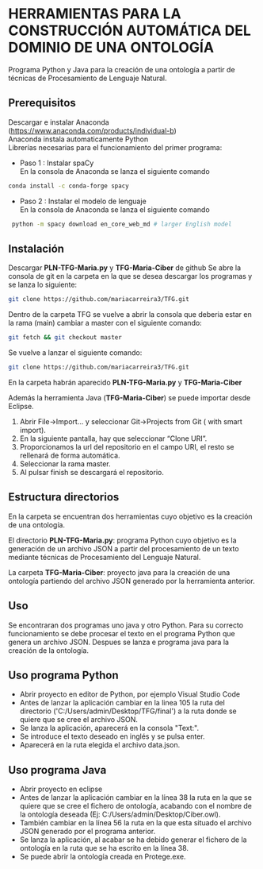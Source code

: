 # HERRAMIENTAS PARA LA CONSTRUCCIÓN AUTOMÁTICA DEL DOMINIO DE UNA ONTOLOGÍA 

Programa Python y Java para la creación de una ontología a partir de técnicas de Procesamiento de Lenguaje Natural.

## Prerequisitos
Descargar e instalar Anaconda (https://www.anaconda.com/products/individual-b)   
Anaconda instala automaticamente Python  
Librerías necesarias para el funcionamiento del primer programa: 
   - Paso 1 : Instalar spaCy  
   En la consola de Anaconda se lanza el siguiente comando
   ```bash
   conda install -c conda-forge spacy
   ```
  - Paso 2 : Instalar el modelo de lenguaje  
   En la consola de Anaconda se lanza el siguiente comando
  ```bash
   python -m spacy download en_core_web_md # larger English model 
   ```

## Instalación

Descargar **PLN-TFG-Maria.py** y **TFG-Maria-Ciber** de github 
Se abre la consola de git en la carpeta en la que se desea descargar los programas y se lanza lo siguiente:
```bash
git clone https://github.com/mariacarreira3/TFG.git
```
Dentro de la carpeta TFG se vuelve a abrir la consola que deberia estar en la rama (main) cambiar a master con el siguiente comando:
```bash
git fetch && git checkout master
```
Se vuelve a lanzar el siguiente comando: 
```bash
git clone https://github.com/mariacarreira3/TFG.git
```
En la carpeta habrán aparecido **PLN-TFG-Maria.py** y **TFG-Maria-Ciber**

Además la herramienta Java (**TFG-Maria-Ciber**) se puede importar desde Eclipse.  

  1. Abrir File->Import… y seleccionar Git->Projects from Git ( with smart import).  
  2. En la siguiente pantalla, hay que seleccionar “Clone URI”.  
  3. Proporcionamos la url del repositorio en el campo URI, el resto se rellenará de forma automática.
  4. Seleccionar la rama master.
  5. Al pulsar finish se descargará el repositorio.
 
## Estructura directorios

En la carpeta se encuentran dos herramientas cuyo objetivo es la creación de una ontología.  
  
El directorio **PLN-TFG-Maria.py**: programa Python cuyo objetivo es la generación de un archivo JSON a partir del procesamiento de un texto mediante técnicas de Procesamiento del Lenguaje Natural.  
  
La carpeta **TFG-Maria-Ciber**: proyecto java para la creación de una ontología partiendo del archivo JSON generado por la herramienta anterior.  

## Uso

Se encontraran dos programas uno java y otro Python. Para su correcto funcionamiento se debe procesar el texto en el programa Python que genera un archivo JSON. 
Despues se lanza e programa java para la creación de la ontología.

## Uso programa Python
  - Abrir proyecto en editor de Python, por ejemplo Visual Studio Code
  - Antes de lanzar la aplicación cambiar en la linea 105 la ruta del directorio ('C:/Users/admin/Desktop/TFG/final') a la ruta donde se quiere que se cree el archivo JSON.  
  - Se lanza la aplicación, aparecerá en la consola "Text:".  
  - Se introduce el texto deseado en inglés y se pulsa enter.  
  - Aparecerá en la ruta elegida el archivo data.json.   


## Uso programa Java
  - Abrir proyecto en eclipse
  - Antes de lanzar la aplicación cambiar en la línea 38 la ruta en la que se quiere que se cree el fichero de ontología, acabando con el nombre de la ontología deseada (Ej: C:/Users/admin/Desktop/Ciber.owl).  
  - También cambiar en la línea 56 la ruta en la que esta situado el archivo JSON generado por el programa anterior.  
  - Se lanza la aplicación, al acabar se ha debido generar el fichero de la ontología en la ruta que se ha escrito en la línea 38.  
  - Se puede abrir la ontología creada en Protege.exe.  



